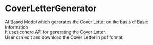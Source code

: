 # CoverLetterGenerator

AI Based Model which generates the Cover Letter on the basis of Basic Information<br>
It uses cohere API for generating the Cover Letter. <br>
User can edit and download the Cover Letter in pdf format.
